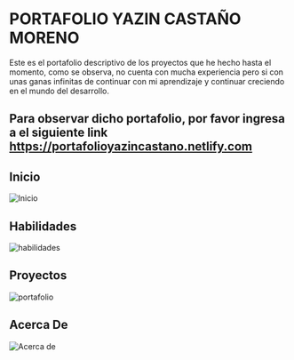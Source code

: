 # PORTAFOLIO YAZIN CASTAÑO MORENO

Este es el portafolio descriptivo de los proyectos que he hecho hasta el momento, como se observa, no cuenta con mucha experiencia pero si con unas ganas infinitas de continuar con mi aprendizaje y continuar creciendo en el mundo del desarrollo.


## Para observar dicho portafolio, por favor ingresa a el siguiente link https://portafolioyazincastano.netlify.com

## Inicio 

![Inicio](https://user-images.githubusercontent.com/38477245/67230074-32266600-f402-11e9-95db-0ad4730a5560.JPG)

## Habilidades

![habilidades](https://user-images.githubusercontent.com/38477245/67230208-7580d480-f402-11e9-8389-27046b974d59.JPG)

## Proyectos

![portafolio](https://user-images.githubusercontent.com/38477245/67230238-89c4d180-f402-11e9-994b-114e80164b4e.JPG)

## Acerca De

![Acerca de](https://user-images.githubusercontent.com/38477245/67230271-9d703800-f402-11e9-8db0-4ee5dd616c77.JPG)
